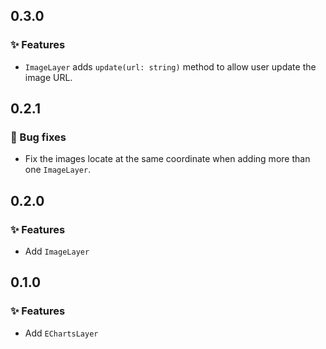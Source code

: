 ## 0.3.0

### ✨ Features

- `ImageLayer` adds `update(url: string)` method to allow user update the image URL.

## 0.2.1

### 🐞 Bug fixes

- Fix the images locate at the same coordinate when adding more than one `ImageLayer`.

## 0.2.0

### ✨ Features

- Add `ImageLayer`

## 0.1.0

### ✨ Features

- Add `EChartsLayer`
